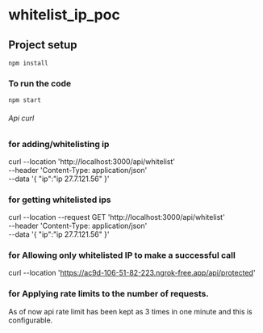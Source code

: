 # whitelist_ip_poc

## Project setup
```
npm install
```

### To run the code 
```
npm start
```
###### Api curl #####

### for adding/whitelisting ip 
curl --location 'http://localhost:3000/api/whitelist' \
--header 'Content-Type: application/json' \
--data '{
    "ip":"ip 27.7.121.56"
}'

### for getting whitelisted ips
curl --location --request GET 'http://localhost:3000/api/whitelist' \
--header 'Content-Type: application/json' \
--data '{
    "ip":"ip 27.7.121.56"
}'

### for Allowing only whitelisted IP to make a successful call
curl --location 'https://ac9d-106-51-82-223.ngrok-free.app/api/protected'


### for Applying rate limits to the number of requests. 
As of now api rate limit has been kept as 3 times in one minute and this is configurable.
